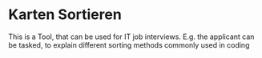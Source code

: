 # Karten Sortieren

This is a Tool, that can be used for IT job interviews. 
E.g. the applicant can be tasked, to explain different sorting methods commonly used in coding 